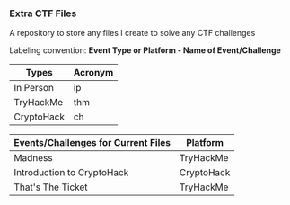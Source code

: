 ### Extra CTF Files

A repository to store any files I create to solve any CTF challenges <br>

Labeling convention: <b>Event Type or Platform - Name of Event/Challenge</b> <br>

| Types                  | Acronym |
|------------------------|---------|
| In Person              | ip      |
| TryHackMe              | thm     |
| CryptoHack             | ch      |

| Events/Challenges for Current Files | Platform |
|-------------------------------------|----------|
| Madness                            | TryHackMe |
| Introduction to CryptoHack        | CryptoHack |
| That's The Ticket                  | TryHackMe |

